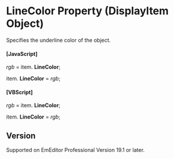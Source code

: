 # LineColor Property (DisplayItem Object)

Specifies the underline color of the object.

#### \[JavaScript\]

_rgb_ = item. **LineColor**;

item. **LineColor** = _rgb_;

#### \[VBScript\]

_rgb_ = item. **LineColor**;

item. **LineColor** = _rgb_;

## Version

Supported on EmEditor Professional Version 19.1 or later.